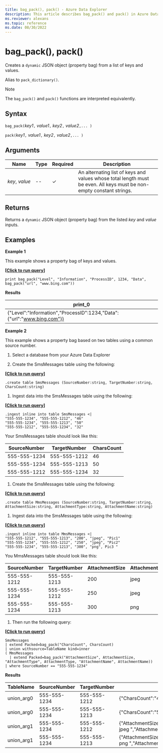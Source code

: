 ```yaml
---
title: bag_pack(), pack() - Azure Data Explorer
description: This article describes bag_pack() and pack() in Azure Data Explorer.
ms.reviewer: alexans
ms.topic: reference
ms.date: 08/30/2022
---
```

# bag_pack(), pack()

Creates a `dynamic` JSON object (property bag) from a list of keys and values.

Alias to `pack_dictionary()`.

> [!NOTE]
> The `bag_pack()` and `pack()` functions are interpreted equivalently.

## Syntax

`bag_pack(`*key1*`,` *value1*`,` *key2*`,` *value2*`,... )`

`pack(`*key1*`,` *value1*`,` *key2*`,` *value2*`,... )`

## Arguments

| Name | Type | Required | Description |
|--|--|--|--|
|*key*,&nbsp;*value* |--| &check; | An alternating list of keys and values whose total length must be even. All keys must be non-empty constant strings.|

## Returns

Returns a `dynamic` JSON object (property bag) from the listed *key* and *value* inputs.

## Examples

**Example 1**

This example shows a property bag of keys and values.

**\[**[**Click to run query**](https://dataexplorer.azure.com/clusters/kvc6bc487453a064d3c9de.northeurope/databases/NewDatabase1?query=H4sIAAAAAAAAAysoyswrUUhKTI8vSEzO1lDySS1LzVHSUVDyzEvLL8pNLMnMzwNxA4ryk1OLiz1dgBxDI2MToJBLYkkikIfQW1oE1lleXq6XlJmXrpecn6ukqQkA9RzT32IAAAA=)**\]**

```kusto
print bag_pack("Level", "Information", "ProcessID", 1234, "Data", bag_pack("url", "www.bing.com"))
```

**Results**

|print_0|
|--|
|{"Level":"Information","ProcessID":1234,"Data":{"url":"www.bing.com"}}|

**Example 2**

This example shows a property bag based on two tables using a common source number.

1. Select a database from your Azure Data Explorer

1. Create the SmsMessages table using the following:

**\[**[**Click to run query**](https://dataexplorer.azure.com/clusters/kvc6bc487453a064d3c9de.northeurope/databases/new-free-database?query=H4sIAAAAAAAAA9NLLkpNLElVKElMyklVCM4t9k0tLk5MTy1W0AjOLy1KTvUrzU1KLbIqLinKzEvXUQhJLEpPLUETdM5ILCp2zi/NK4EKaQIAgrtkLFcAAAA=)**\]**

```kusto
.create table SmsMessages (SourceNumber:string, TargetNumber:string, CharsCount:string)
```

1. Ingest data into the SmsMessages table using the following:

**\[**[**Click to run query**](https://dataexplorer.azure.com/clusters/kvc6bc487453a064d3c9de.northeurope/databases/new-free-database?query=H4sIAAAAAAAAA9PLzEtPLS5RyMzLycxLBVIl+QoliUk5qQrBucW+qcXFiUBpBZsaXi4lU1NTXRA2NDI2UdJRQOIbGoH4JmZKCviVGYP5BmjKILrRtRkbKQEAvzzU55wAAAA=)**\]**

```kusto
.ingest inline into table SmsMessages <|
"555-555-1234", "555-555-1212", "46" 
"555-555-1234", "555-555-1213", "50" 
"555-555-1212", "555-555-1234", "32" 
```

Your SmsMessages table should look like this:

|SourceNumber |TargetNumber| CharsCount |
|---|---|---|
|555-555-1234 |555-555-1212 | 46 |
|555-555-1234 |555-555-1213 | 50 |
|555-555-1212 |555-555-1234 | 32 |

1. Create the SmsMessages table using the following:

**\[**[**Click to run query**](https://dataexplorer.azure.com/clusters/kvc6bc487453a064d3c9de.northeurope/databases/new-free-database?query=H4sIAAAAAAAAA23IsQ2AIBAF0FUoNTEOYOcA0MACB/lBEkFzdxQ6vZWN8ZVvTgxSGKW4w9gqFiKUIWbwR+cE12sEL6JcWp5MIM7QT66qlLaKpr7c+OlwnX/tqL49PlvSgpGJAAAA)**\]**

```kusto
.create table MmsMessages (SourceNumber:string, TargetNumber:string, AttachmentSize:string, AttachmentType:string, AttachmentName:string)
```

1. Ingest data into the SmsMessages table using the following:

**\[**[**Click to run query**](https://dataexplorer.azure.com/clusters/kvc6bc487453a064d3c9de.northeurope/databases/new-free-database?query=H4sIAAAAAAAAA9PLzEtPLS5RyMzLycxLBVIl+QoliUk5qQq+ucW+qcXFiUBpBZsaXi4lU1NTXRA2NDI0UtJRQOYbg/hGBgYgKqsgNR1EB2QmGyqhaDM2QdMGNsbIFF2bEQFtYNuMIbYV5IF0ATUZKygBAJxTbCzMAAAA)**\]**

```kusto
.ingest inline into table MmsMessages <|
"555-555-1212", "555-555-1213", "200", "jpeg", "Pic1"
"555-555-1234", "555-555-1212", "250", "jpeg", "Pic2"
"555-555-1234", "555-555-1213", "300", "png", Pic3 "
```

You MmsMessages table should look like this:

|SourceNumber |TargetNumber| AttachmentSize | AttachmentType | AttachmentName |
|---|---|---|---|---|
|555-555-1212 |555-555-1213 | 200 | jpeg | Pic1 |
|555-555-1234 |555-555-1212 | 250 | jpeg | Pic2 |
|555-555-1234 |555-555-1213 | 300 | png | Pic3 |

1. Then run the following query:

**\[**[**Click to run query**](https://dataexplorer.azure.com/clusters/kvc6bc487453a064d3c9de.northeurope/databases/NewDatabase1?query=H4sIAAAAAAAAA3WOOwuDQBCEe3/FcpWCKfKwtAiplYD2YdXFO8ydcg9MQn587kIguSLFwu4wO/M10kgyBkcykDyBbpbUAGfsJxrKDsfL4teUnThqc5qdsiyH75H5F6fErGAVlpvZ6Z7KFrsr1SgJJqGGUihFGiBJK2mqT1UC8L/raC32XJKyjXiQ74uFHH4c7X0JDp8Xa5EpsEQxQcgC+8pJEzRv7trJzoNyNMCKotiE2e72B/YCVizKfyMBAAA=)**\]**

```kusto
SmsMessages 
| extend Packed=bag_pack("CharsCount", CharsCount) 
| union withsource=TableName kind=inner 
( MmsMessages 
  | extend Packed=bag_pack("AttachmentSize", AttachmentSize, "AttachmentType", AttachmentType, "AttachmentName", AttachmentName))
| where SourceNumber == "555-555-1234"
```

**Results**

|TableName | SourceNumber | TargetNumber | Packed |
|--|--|--|--|
| union_arg0 | 555-555-1234 | 555-555-1212 | {"CharsCount":"46"} |
| union_arg0 | 555-555-1234 | 555-555-1213 | {"CharsCount":"50"} |
| union_arg1 | 555-555-1234 | 555-555-1212 | {"AttachmentSize":"250","AttachmentType":" jpeg ","AttachmentName":" Pic2 "} |
| union_arg1 | 555-555-1234 | 555-555-1213 | {"AttachmentSize":"300","AttachmentType":" png ","AttachmentName":" Pic3 "} |
